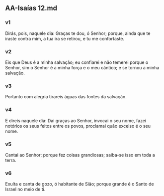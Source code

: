 ## AA-Isaías 12.md
### v1
 Dirás, pois, naquele dia: Graças te dou, ó Senhor; porque, ainda que te iraste contra mim, a tua ira se retirou, e tu me confortaste.
### v2
 Eis que Deus é a minha salvação; eu confiarei e não temerei porque o Senhor, sim o Senhor é a minha força e o meu cântico; e se tornou a minha salvação.
### v3
 Portanto com alegria tirareis águas das fontes da salvação.
### v4
 E direis naquele dia: Dai graças ao Senhor, invocai o seu nome, fazei notórios os seus feitos entre os povos, proclamai quão excelso é o seu nome.
### v5
 Cantai ao Senhor; porque fez coisas grandiosas; saiba-se isso em toda a terra.
### v6
 Exulta e canta de gozo, ó habitante de Sião; porque grande é o Santo de Israel no meio de ti.
